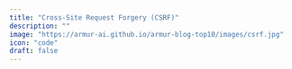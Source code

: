 ```yaml
---
title: "Cross-Site Request Forgery (CSRF)"
description: ""
image: "https://armur-ai.github.io/armur-blog-top10/images/csrf.jpg"
icon: "code"
draft: false
---
```



